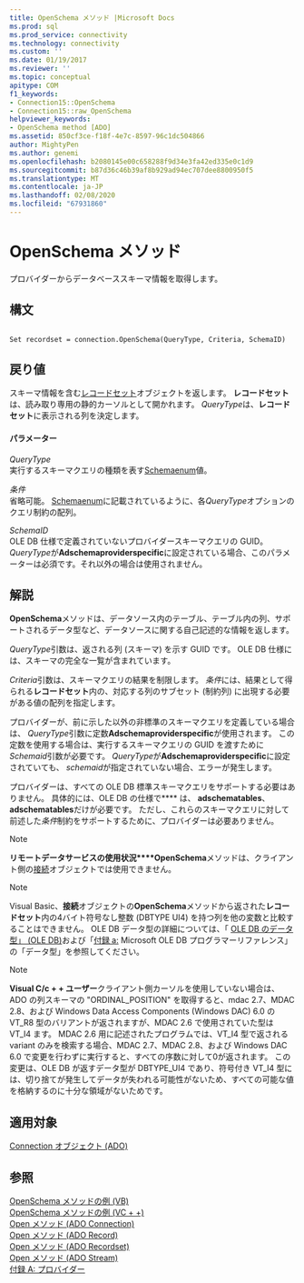 ```yaml
---
title: OpenSchema メソッド |Microsoft Docs
ms.prod: sql
ms.prod_service: connectivity
ms.technology: connectivity
ms.custom: ''
ms.date: 01/19/2017
ms.reviewer: ''
ms.topic: conceptual
apitype: COM
f1_keywords:
- Connection15::OpenSchema
- Connection15::raw_OpenSchema
helpviewer_keywords:
- OpenSchema method [ADO]
ms.assetid: 850cf3ce-f18f-4e7c-8597-96c1dc504866
author: MightyPen
ms.author: genemi
ms.openlocfilehash: b2080145e00c658288f9d34e3fa42ed335e0c1d9
ms.sourcegitcommit: b87d36c46b39af8b929ad94ec707dee8800950f5
ms.translationtype: MT
ms.contentlocale: ja-JP
ms.lasthandoff: 02/08/2020
ms.locfileid: "67931860"
---
```

# <a name="openschema-method"></a>OpenSchema メソッド
プロバイダーからデータベーススキーマ情報を取得します。  
  
## <a name="syntax"></a>構文  
  
```  
  
Set recordset = connection.OpenSchema(QueryType, Criteria, SchemaID)  
```  
  
## <a name="return-value"></a>戻り値  
 スキーマ情報を含む[レコードセット](../../../ado/reference/ado-api/recordset-object-ado.md)オブジェクトを返します。 **レコードセット**は、読み取り専用の静的カーソルとして開かれます。 *QueryType*は、**レコードセット**に表示される列を決定します。  
  
#### <a name="parameters"></a>パラメーター  
 *QueryType*  
 実行するスキーマクエリの種類を表す[Schemaenum](../../../ado/reference/ado-api/schemaenum.md)値。  
  
 *条件*  
 省略可能。 [Schemaenum](../../../ado/reference/ado-api/schemaenum.md)に記載されているように、各*QueryType*オプションのクエリ制約の配列。  
  
 *SchemaID*  
 OLE DB 仕様で定義されていないプロバイダースキーマクエリの GUID。 *QueryType*が**Adschemaproviderspecific**に設定されている場合、このパラメーターは必須です。それ以外の場合は使用されません。  
  
## <a name="remarks"></a>解説  
 **OpenSchema**メソッドは、データソース内のテーブル、テーブル内の列、サポートされるデータ型など、データソースに関する自己記述的な情報を返します。  
  
 *QueryType*引数は、返される列 (スキーマ) を示す GUID です。 OLE DB 仕様には、スキーマの完全な一覧が含まれています。  
  
 *Criteria*引数は、スキーマクエリの結果を制限します。 *条件*には、結果として得られる**レコードセット**内の、対応する列のサブセット (制約列) に出現する必要がある値の配列を指定します。  
  
 プロバイダーが、前に示した以外の非標準のスキーマクエリを定義している場合は、 *QueryType*引数に定数**Adschemaproviderspecific**が使用されます。 この定数を使用する場合は、実行するスキーマクエリの GUID を渡すために*Schemaid*引数が必要です。 *QueryType*が**Adschemaproviderspecific**に設定されていても、 *schemaid*が指定されていない場合、エラーが発生します。  
  
 プロバイダーは、すべての OLE DB 標準スキーマクエリをサポートする必要はありません。 具体的には、OLE DB の仕様で**** は、 **adschematables**、 **adschematables**だけが必要です。 ただし、これらのスキーマクエリに対して前述した*条件*制約をサポートするために、プロバイダーは必要ありません。  
  
> [!NOTE]
>  **リモートデータサービスの使用状況****OpenSchema**メソッドは、クライアント側の[接続](../../../ado/reference/ado-api/connection-object-ado.md)オブジェクトでは使用できません。  
  
> [!NOTE]
>  Visual Basic、**接続**オブジェクトの**OpenSchema**メソッドから返された**レコードセット**内の4バイト符号なし整数 (DBTYPE UI4) を持つ列を他の変数と比較することはできません。 OLE DB データ型の詳細については、「 [OLE DB のデータ型」 (OLE DB)](https://msdn.microsoft.com/6039292f-74e0-49b2-b133-17bc117ebf6a)および「[付録 a:](https://msdn.microsoft.com/e3a0533a-2196-4eb0-a31e-92fe9556ada6) Microsoft OLE DB プログラマーリファレンス」の「データ型」を参照してください。  
  
> [!NOTE]
>  **Visual C/c + + ユーザー**クライアント側カーソルを使用していない場合は、ADO の列スキーマの "ORDINAL_POSITION" を取得すると、mdac 2.7、MDAC 2.8、および Windows Data Access Components (Windows DAC) 6.0 の VT_R8 型のバリアントが返されますが、MDAC 2.6 で使用されていた型は VT_I4 ます。 MDAC 2.6 用に記述されたプログラムでは、VT_I4 型で返される variant のみを検索する場合、MDAC 2.7、MDAC 2.8、および Windows DAC 6.0 で変更を行わずに実行すると、すべての序数に対して0が返されます。 この変更は、OLE DB が返すデータ型が DBTYPE_UI4 であり、符号付き VT_I4 型には、切り捨てが発生してデータが失われる可能性がないため、すべての可能な値を格納するのに十分な領域がないためです。  
  
## <a name="applies-to"></a>適用対象  
 [Connection オブジェクト (ADO)](../../../ado/reference/ado-api/connection-object-ado.md)  
  
## <a name="see-also"></a>参照  
 [OpenSchema メソッドの例 (VB)](../../../ado/reference/ado-api/openschema-method-example-vb.md)   
 [OpenSchema メソッドの例 (VC + +)](../../../ado/reference/ado-api/openschema-method-example-vc.md)   
 [Open メソッド (ADO Connection)](../../../ado/reference/ado-api/open-method-ado-connection.md)   
 [Open メソッド (ADO Record)](../../../ado/reference/ado-api/open-method-ado-record.md)   
 [Open メソッド (ADO Recordset)](../../../ado/reference/ado-api/open-method-ado-recordset.md)   
 [Open メソッド (ADO Stream)](../../../ado/reference/ado-api/open-method-ado-stream.md)   
 [付録 A: プロバイダー](../../../ado/guide/appendixes/appendix-a-providers.md)
